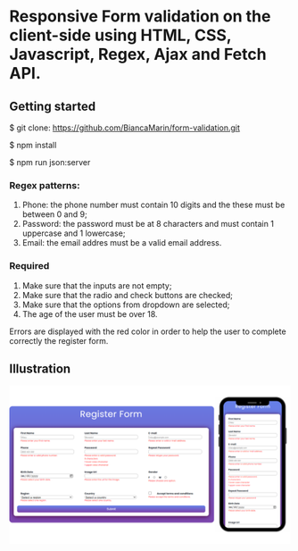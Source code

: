 # Responsive Form validation on the client-side using HTML, CSS, Javascript, Regex, Ajax and Fetch API.

## Getting started

$ git clone: https://github.com/BiancaMarin/form-validation.git

$ npm install

$ npm run json:server

### Regex patterns:

1. Phone: the phone number must contain 10 digits and the these must be between 0 and 9;
2. Password: the password must be at 8 characters and must contain 1 uppercase and 1 lowercase;
3. Email: the email addres must be a valid email address.

### Required

1. Make sure that the inputs are not empty;
2. Make sure that the radio and check buttons are checked;
3. Make sure that the options from dropdown are selected;
4. The age of the user must be over 18.

Errors are displayed with the red color in order to help the user to complete correctly the register form.

## Illustration

![Responsive](images/Responsive.png)
